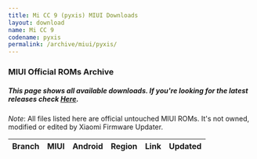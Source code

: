 ```yaml
---
title: Mi CC 9 (pyxis) MIUI Downloads
layout: download
name: Mi CC 9
codename: pyxis
permalink: /archive/miui/pyxis/
---
```

### MIUI Official ROMs Archive
##### This page shows all available downloads. If you're looking for the latest releases check [Here](/miui/pyxis/).
*Note*: All files listed here are official untouched MIUI ROMs. It's not owned, modified or edited by Xiaomi Firmware Updater.

<div class="table-responsive-md" id="table-wrapper">
<table id="miui" class="display dt-responsive compact table table-striped table-hover table-sm">
    <thead class="thead-dark">
        <tr>
            <th>Branch</th>
            <th>MIUI</th>
            <th>Android</th>
            <th>Region</th>
            <th>Link</th>
            <th>Updated</th>
        </tr>
    </thead>
    <script>loadMiuiArchive('pyxis')</script>
</table>
</div>

